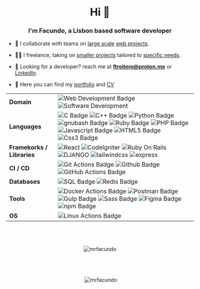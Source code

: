 <base target="_blank">
<h1 align="center">Hi 👋</h1>
<h3 align="center">I'm Facundo, a Lisbon based software developer</h3>

- 👷 I collaborate with teams on <a href="https://www.starmag.com/" target="_blank">large scale</a> <a href="https://foot11.com/" target="_blank">web projects</a>.

- 👨‍💻 I freelance, taking on [smaller projects](https://lisboaemtango.pt/) tailored to [specific needs](https://maegatsbyportfoliomain48188.gatsbyjs.io/).
  
- 💬 Looking for a developer? reach me at **ftroitero@proton.me** or [LinkedIn](https://www.linkedin.com/in/facundo-t/).

- 💼 Here you can find my [portfolio](https://mrfacundo.github.io/) and [CV](https://mrfacundo.github.io/resume.pdf)


|                            |                                                                                                                                                                                                                                                                                                                                                                                                                                                                                                                                                                   |
| -------------------------- | ----------------------------------------------------------------------------------------------------------------------------------------------------------------------------------------------------------------------------------------------------------------------------------------------------------------------------------------------------------------------------------------------------------------------------------------------------------------------------------------------------------------------------------------------------------------- |
| **Domain**                 | ![Web Development Badge](https://img.shields.io/badge/-Web%20Development-01D277?style=flat&logoColor=white) ![Software Development](https://img.shields.io/badge/-Software%20Development-01D277?style=flat&logoColor=white)                                                                                                                                                                                                                                                                                                                                       |
| **Languages**              | ![C Badge](https://img.shields.io/badge/-C-3776AB?style=for-the-badge&logo=C) ![C++ Badge](https://img.shields.io/badge/-C++-3776AB?style=for-the-badge&logo=C++)  ![Python Badge](https://img.shields.io/badge/-Python-3776AB?style=for-the-badge&logo=Python) ![gnubash Badge](https://img.shields.io/badge/-bash-3776AB?style=for-the-badge&logo=gnubash)  ![Ruby Badge](https://img.shields.io/badge/-Ruby-3776AB?style=for-the-badge&logo=Ruby) ![PHP Badge](https://img.shields.io/badge/-PHP-3776AB?style=for-the-badge&logo=PHP)  ![Javascript Badge](https://img.shields.io/badge/-Javascript-3776AB?style=for-the-badge&logo=Javascript)       ![HTML5 Badge](https://img.shields.io/badge/-HTML5-3776AB?style=for-the-badge&logo=HTML5)   ![Css3 Badge](https://img.shields.io/badge/-Css3-3776AB?style=for-the-badge&logo=Css3)       |
| **Framekorks / Libraries** | ![React](https://img.shields.io/badge/React-E34F26?style=flat&logo=react&color=525252) ![CodeIgniter](https://img.shields.io/badge/CodeIgniter-525252?style=flat&logo=CodeIgniter) ![Ruby On Rails](https://img.shields.io/badge/Ruby%20On%20Rails-525252?style=flat&logo=RubyOnRails) ![DJANGO](https://img.shields.io/badge/Django-525252?style=flat&logo=DJANGO)  ![tailwindcss](https://img.shields.io/badge/Tailwind-525252?style=flat&logo=tailwindcss)  ![express](https://img.shields.io/badge/Express-525252?style=flat&logo=express&color=525252) |
| **CI / CD**                | ![Git Actions Badge](https://img.shields.io/badge/-Git%20-2088FF?style=flat&logo=Git&logoColor=white)   ![Github Badge](https://img.shields.io/badge/-GitHub%20-2088FF?style=flat&logo=Github&logoColor=white)                                  ![GitHub Actions Badge](https://img.shields.io/badge/-Github%20Actions-2088FF?style=flat&logo=GithubActions&logoColor=white)                                                                                                                                                                                      |
| **Databases**              | ![SQL Badge](https://img.shields.io/badge/-SQL%20-2FFFF?style=flat&logo=mysql&logoColor=white)   ![Redis Badge](https://img.shields.io/badge/-Redis%20-2FFFF?style=flat&logo=Redis&logoColor=white)                                                                                                                                                                                                                                                                                                                                                             |
| **Tools**                  | ![Docker Actions Badge](https://img.shields.io/badge/-Docker%20-F3FFBD?style=flat&logo=Docker)   ![Postman Badge](https://img.shields.io/badge/-Postman%20-F3FFBD?style=flat&logo=Postman) ![Gulp Badge](https://img.shields.io/badge/-Gulp%20-F3FFBD?style=flat&logo=Gulp)   ![Sass Badge](https://img.shields.io/badge/-Sass%20-F3FFBD?style=flat&logo=Sass) ![Figma Badge](https://img.shields.io/badge/-Figma%20-F3FFBD?style=flat&logo=Figma)        ![npm Badge](https://img.shields.io/badge/-npm%20-F3FFBD?style=flat&logo=npm)                           |
| **OS**                     | ![Linux Actions Badge](https://img.shields.io/badge/-Linux%20-53687E?style=flat-square&logo=Linux)                                                                                                                                                                                                                                                        |

<p  style="padding-top: 50px;" align="center" ><img align="center" src="https://github-readme-stats.vercel.app/api/top-langs?username=mrfacundo&show_icons=true&locale=en&layout=compact" alt="mrfacundo" /></p>

<p style="padding-top: 50px;"  align="center"  >&nbsp;<img align="center" src="https://github-readme-stats.vercel.app/api?username=mrfacundo&show_icons=true&locale=en" alt="mrfacundo" /></p>
